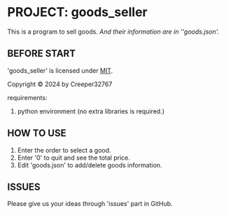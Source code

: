 # PROJECT: goods_seller

This is a program to sell goods. *And their information are in ''goods.json'.*

## BEFORE START

'goods_seller' is licensed under [MIT](./LICENSE).

Copyright © 2024 by Creeper32767

requirements:

1. python environment (no extra libraries is required.)

## HOW TO USE

1. Enter the order to select a good.
2. Enter '0' to quit and see the total price.
3. Edit 'goods.json' to add/delete goods information.

## ISSUES

Please give us your ideas through 'issues' part in GitHub.
